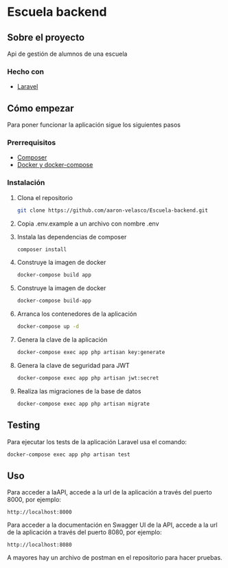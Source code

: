 # Escuela backend

<!-- ABOUT THE PROJECT -->
## Sobre el proyecto

Api de gestión de alumnos de una escuela


### Hecho con

* [Laravel](https://laravel.com)


<!-- GETTING STARTED -->
## Cómo empezar

Para poner funcionar la aplicación sigue los siguientes pasos

### Prerrequisitos

* [Composer](https://getcomposer.org/)
* [Docker y docker-compose](https://www.docker.com/get-started)

### Instalación

1. Clona el repositorio
   ```sh
   git clone https://github.com/aaron-velasco/Escuela-backend.git
   ```

2. Copia .env.example a un archivo con nombre .env

3. Instala las dependencias de composer
   ```sh
   composer install
   ```

4. Construye la imagen de docker
   ```sh
   docker-compose build app
   ```

5. Construye la imagen de docker
   ```sh
   docker-compose build-app
   ```

6. Arranca los contenedores de la aplicación
   ```sh
   docker-compose up -d
   ```

7. Genera la clave de la aplicación
   ```sh
   docker-compose exec app php artisan key:generate
   ```

8. Genera la clave de seguridad para JWT
   ```sh
   docker-compose exec app php artisan jwt:secret
   ```

9. Realiza las migraciones de la base de datos
   ```sh
   docker-compose exec app php artisan migrate
   ```

## Testing

Para ejecutar los tests de la aplicación Laravel usa el comando:
   ```sh
   docker-compose exec app php artisan test
   ```



<!-- USAGE EXAMPLES -->
## Uso

Para acceder a laAPI, accede a la url de la aplicación a través del puerto 8000, por ejemplo:
   ```
   http://localhost:8000
   ```

Para acceder a la documentación en Swagger UI de la API, accede a la url de la aplicación a través del puerto 8080, por ejemplo:
   ```
   http://localhost:8080
   ```

A mayores hay un archivo de postman en el repositorio para hacer pruebas.

